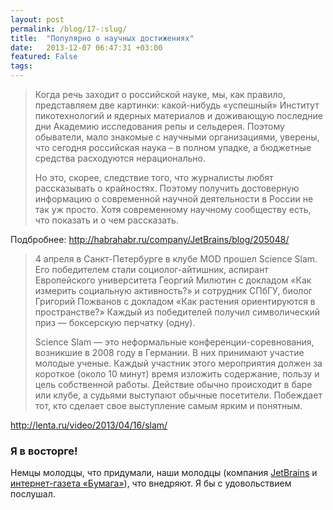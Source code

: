 ```yaml
---
layout: post
permalink: /blog/17-:slug/
title:  "Популярно о научных достижениях"
date:   2013-12-07 06:47:31 +03:00
featured: False
tags: 
---
```

> Когда речь заходит о российской науке, мы, как правило, представляем две картинки: какой-нибудь «успешный» Институт пикотехнологий и ядерных материалов и доживающую последние дни Академию исследования репы и сельдерея. Поэтому обыватели, мало знакомые с научными организациями, уверены, что сегодня российская наука – в полном упадке, а бюджетные средства расходуются нерационально.
> 
> Но это, скорее, следствие того, что журналисты любят рассказывать о крайностях. Поэтому получить достоверную информацию о современной научной деятельности в России не так уж просто. Хотя современному научному сообществу есть, что показать и о чем рассказать.
 
<!--more--> 
 
Подбробнее: http://habrahabr.ru/company/JetBrains/blog/205048/

> 4 апреля в Санкт-Петербурге в клубе MOD прошел Science Slam. Его победителем стали социолог-айтишник, аспирант Европейского университета Георгий Милютин с докладом «Как измерить социальную активность?» и сотрудник СПбГУ, биолог Григорий Пожванов с докладом «Как растения ориентируются в пространстве?» Каждый из победителей получил символический приз — боксерскую перчатку (одну).
> 
> Sсience Slam — это неформальные конференции-соревнования, возникшие в 2008 году в Германии. В них принимают участие молодые ученые. Каждый участник этого мероприятия должен за короткое (около 10 минут) время изложить содержание, пользу и цель собственной работы. Действие обычно происходит в баре или клубе, а судьями выступают обычные посетители. Побеждает тот, кто сделает свое выступление самым ярким и понятным.

http://lenta.ru/video/2013/04/16/slam/


### Я в восторге! 

Немцы молодцы, что придумали, наши молодцы (компания [JetBrains](http://www.jetbrains.com/) и [интернет-газета «Бумага»](http://paperpaper.ru/)), что внедряют. Я бы с удовольствием послушал.
